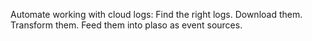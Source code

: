 Automate working with cloud logs:
Find the right logs.
Download them.
Transform them.
Feed them into plaso as event sources.
